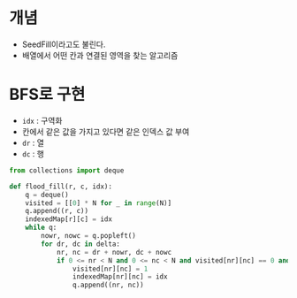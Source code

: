 # 개념
- SeedFill이라고도 불린다.
- 배열에서 어떤 칸과 연결된 영역을 찾는 알고리즘
# BFS로 구현
- `idx` : 구역화
- 칸에서 같은 값을 가지고 있다면 같은 인덱스 값 부여
- `dr` : 열
- `dc` : 행
```python
from collections import deque

def flood_fill(r, c, idx):
	q = deque()
	visited = [[0] * N for _ in range(N)]
	q.append((r, c))
	indexedMap[r][c] = idx
	while q:
		nowr, nowc = q.popleft()
		for dr, dc in delta:
			nr, nc = dr + nowr, dc + nowc
			if 0 <= nr < N and 0 <= nc < N and visited[nr][nc] == 0 and board[nr][nc] != 0:
				visited[nr][nc] = 1
				indexedMap[nr][nc] = idx
				q.append((nr, nc))
				
```